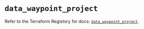 # `data_waypoint_project`

Refer to the Terraform Registory for docs: [`data_waypoint_project`](https://registry.terraform.io/providers/hashicorp/waypoint/0.1.0/docs/data-sources/project).
